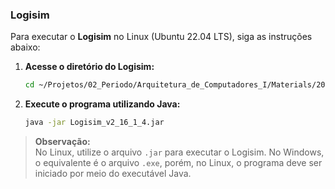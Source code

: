 ### Logisim

Para executar o **Logisim** no Linux (Ubuntu 22.04 LTS), siga as instruções abaixo:

1. **Acesse o diretório do Logisim:**

    ```bash
    cd ~/Projetos/02_Periodo/Arquitetura_de_Computadores_I/Materials/2025-2_arq1_programas/Logisim
    ```

2. **Execute o programa utilizando Java:**

    ```bash
    java -jar Logisim_v2_16_1_4.jar
    ```

> **Observação:**  
> No Linux, utilize o arquivo `.jar` para executar o Logisim. No Windows, o equivalente é o arquivo `.exe`, porém, no Linux, o programa deve ser iniciado por meio do executável Java.

